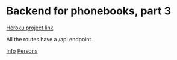 # Backend for phonebooks, part 3

[Heroku project link](https://backend-part3.herokuapp.com/)

All the routes have a /api endpoint.

[Info](https://backend-part3.herokuapp.com/api/info)
[Persons](https://backend-part3.herokuapp.com/api/persons)
